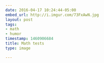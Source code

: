 ```yaml
---
date: 2016-04-17 10:24:44-05:00
embed_url: http://i.imgur.com/73FxAwN.jpg
layout: post
tags:
- math
- humor
timestamp: 1460906684
title: Math tests
type: image

---
```

<img src="http://i.imgur.com/73FxAwN.jpg" alt="" />


